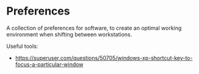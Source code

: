 # Preferences
A collection of preferences for software, to create an optimal working environment when shifting between workstations.


Useful tools:
- https://superuser.com/questions/50705/windows-xp-shortcut-key-to-focus-a-particular-window
